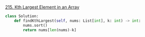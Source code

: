 [215. Kth Largest Element in an Array](https://leetcode.com/problems/kth-largest-element-in-an-array)

```python
class Solution:
    def findKthLargest(self, nums: List[int], k: int) -> int:
        nums.sort()
        return nums[len(nums)-k]
```